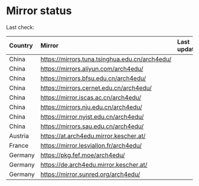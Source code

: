 <script src="./time.js"></script>
# Mirror status
Last check: <script type="text/javascript">localize(1724325440.990346);</script>

|Country|Mirror|Last update|
|:------|:-----|:----------|
|China|https://mirrors.tuna.tsinghua.edu.cn/arch4edu/|<script type="text/javascript">localize(1724308730);</script>|
|China|https://mirrors.aliyun.com/arch4edu/|<script type="text/javascript">localize(1724308730);</script>|
|China|https://mirrors.bfsu.edu.cn/arch4edu/|<script type="text/javascript">localize(1724265560);</script>|
|China|https://mirrors.cernet.edu.cn/arch4edu/|<script type="text/javascript">localize(1724308730);</script>|
|China|https://mirror.iscas.ac.cn/arch4edu/|<script type="text/javascript">localize(1724308730);</script>|
|China|https://mirrors.nju.edu.cn/arch4edu/|<script type="text/javascript">localize(1724265560);</script>|
|China|https://mirror.nyist.edu.cn/arch4edu/|<script type="text/javascript">localize(1724265560);</script>|
|China|https://mirrors.sau.edu.cn/arch4edu/|<script type="text/javascript">localize(1724265560);</script>|
|Austria|https://at.arch4edu.mirror.kescher.at/|<script type="text/javascript">localize(1724308730);</script>|
|France|https://mirror.lesviallon.fr/arch4edu/|<script type="text/javascript">localize(1724265560);</script>|
|Germany|https://pkg.fef.moe/arch4edu/|<script type="text/javascript">localize(1724308730);</script>|
|Germany|https://de.arch4edu.mirror.kescher.at/|<script type="text/javascript">localize(1724308730);</script>|
|Germany|https://mirror.sunred.org/arch4edu/|<script type="text/javascript">localize(1724308730);</script>|

<script src="./tablefilter/tablefilter.js"></script>
<script src="./table.js"></script>